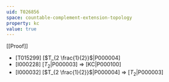 ```yaml
---
uid: T026856
space: countable-complement-extension-topology
property: kc
value: true
---
```

[[Proof]]

* [T015299] [$T_{2 \frac{1}{2}}$|P000004]
* [I000228] [$T_2$|P000003] => [KC|P000100]
* [I000032] [$T_{2 \frac{1}{2}}$|P000004] => [$T_2$|P000003]

